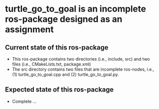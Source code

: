 # turtle_go_to_goal is an incomplete ros-package designed as an assignment 

## Current state of this ros-package

- This ros-package contains two directories (i.e., include, src) and two files (i.e., CMakeLists.txt, package.xml)
- The src directory contains two files that are incomplete ros-nodes, i.e., (1) turtle_go_to_goal.cpp and (2) turtle_go_to_goal.py. 

## Expected state of this ros-package

- Complete ...
